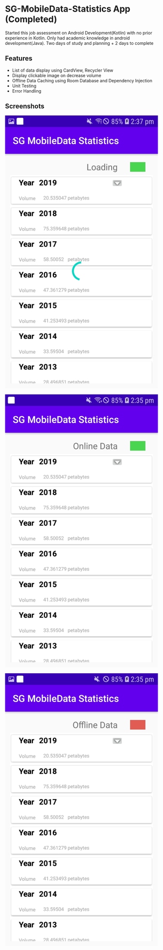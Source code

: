 # SG-MobileData-Statistics App (Completed)


Started this job assessment on Android Development(Kotlin) with no prior experience in Kotlin. Only had academic knowledge in android development(Java).  Two days of study and planning + 2 days to complete


## Features
* List of data display using CardView, Recycler View
* Display clickable image on decrease volume
* Offline Data Caching using Room Database and Dependency Injection
* Unit Testing
* Error Handling

## Screenshots
![](screenshots/1.jpeg)&nbsp;&nbsp;![](screenshots/2.jpeg)&nbsp;&nbsp;![](screenshots/3.jpeg)
